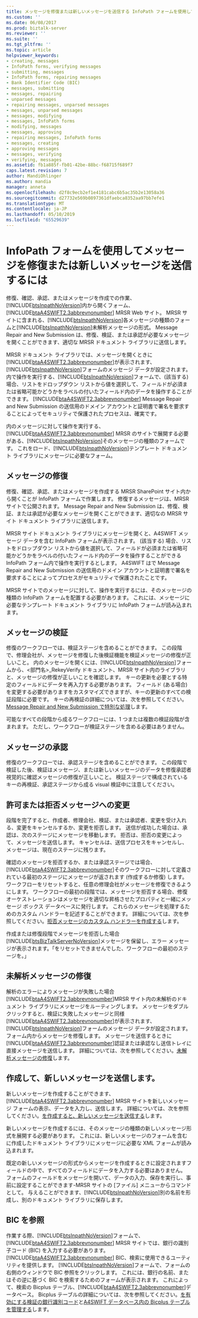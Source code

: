 ```yaml
---
title: メッセージを修復または新しいメッセージを送信する InfoPath フォームを使用して |Microsoft Docs
ms.custom: ''
ms.date: 06/08/2017
ms.prod: biztalk-server
ms.reviewer: ''
ms.suite: ''
ms.tgt_pltfrm: ''
ms.topic: article
helpviewer_keywords:
- creating, messages
- InfoPath forms, verifying messages
- submitting, messages
- InfoPath forms, repairing messages
- Bank Identifier Code (BIC)
- messages, submitting
- messages, repairing
- unparsed messages
- repairing messages, unparsed messages
- messages, unparsed messages
- messages, modifying
- messages, InfoPath forms
- modifying, messages
- messages, approving
- repairing messages, InfoPath forms
- messages, creating
- approving messages
- messages, verifying
- verifying, messages
ms.assetid: fb1a885f-fb01-42be-88bc-f68715f689f7
caps.latest.revision: 7
author: MandiOhlinger
ms.author: mandia
manager: anneta
ms.openlocfilehash: d2f8c9ecb2ef1e4181cabc6b5ac35b2e13058a36
ms.sourcegitcommit: d27732e569b0897361dfaebca8352aa97bb7efe1
ms.translationtype: MT
ms.contentlocale: ja-JP
ms.lasthandoff: 05/10/2019
ms.locfileid: "65529639"
---
```

# <a name="using-an-infopath-form-to-repair-a-message-or-submit-a-new-message"></a>InfoPath フォームを使用してメッセージを修復または新しいメッセージを送信するには
修復、確認、承認、またはメッセージを作成での作業、[!INCLUDE[btsInpathNoVersion](../../includes/btsinpathnoversion-md.md)]内から開くフォーム、 [!INCLUDE[btaA4SWIFT2.3abbrevnonumber](../../includes/btaa4swift2-3abbrevnonumber-md.md)] MRSR Web サイト。 MRSR サイトに含まれる、[!INCLUDE[btsInpathNoVersion](../../includes/btsinpathnoversion-md.md)]各メッセージの種類のフォームと[!INCLUDE[btsInpathNoVersion](../../includes/btsinpathnoversion-md.md)]未解析メッセージの形式。 Message Repair and New Submission は、修復、検証、または承認が必要なメッセージを開くことができます、適切な MRSR ドキュメント ライブラリに送信します。  
  
 MRSR ドキュメント ライブラリでは、メッセージを開くときに[!INCLUDE[btaA4SWIFT2.3abbrevnonumber](../../includes/btaa4swift2-3abbrevnonumber-md.md)]が表示されます、[!INCLUDE[btsInpathNoVersion](../../includes/btsinpathnoversion-md.md)]フォームのメッセージ データが設定されます。 内で操作を実行する、[!INCLUDE[btsInpathNoVersion](../../includes/btsinpathnoversion-md.md)]フォームで、(該当する) 場合、リストをドロップダウン リストから値を選択して、フィールドが必須または省略可能かどうかをラベルの付いたフィールド内のデータを操作することができます。 [!INCLUDE[btaA4SWIFT2.3abbrevnonumber](../../includes/btaa4swift2-3abbrevnonumber-md.md)] Message Repair and New Submission の送信用のドメイン アカウントと証明書で署名を要求することによってセキュリティで保護されたプロセスは、確実です。  
  
 内のメッセージに対して操作を実行する、 [!INCLUDE[btaA4SWIFT2.3abbrevnonumber](../../includes/btaa4swift2-3abbrevnonumber-md.md)] MRSR のサイトで展開する必要がある、[!INCLUDE[btsInpathNoVersion](../../includes/btsinpathnoversion-md.md)]そのメッセージの種類のフォームです。 これをロード、[!INCLUDE[btsInpathNoVersion](../../includes/btsinpathnoversion-md.md)]テンプレート ドキュメント ライブラリにメッセージに必要なフォーム。  
  
## <a name="repairing-a-message"></a>メッセージの修復  
 修復、確認、承認、またはメッセージを作成する MRSR SharePoint サイト内から開くことが InfoPath フォームで作業します。 修復するメッセージは、MRSR サイトで公開されます。 Message Repair and New Submission は、修復、検証、または承認が必要なメッセージを開くことができます、適切なの MRSR サイト ドキュメント ライブラリに送信します。  
  
 MRSR サイト ドキュメント ライブラリにメッセージを開くと、A4SWIFT メッセージ データを含む InfoPath フォームが表示されます。 (該当する) 場合、リストをドロップダウン リストから値を選択して、フィールドが必須または省略可能かどうかをラベルの付いたフィールド内のデータを操作することができる InfoPath フォーム内で操作を実行するとします。 A4SWIFT はで Message Repair and New Submission の送信用のドメイン アカウントと証明書で署名を要求することによってプロセスがセキュリティで保護されたことです。  
  
 MRSR サイトでのメッセージに対して、操作を実行するには、そのメッセージの種類の InfoPath フォームを配置する必要があります。 これには、メッセージに必要なテンプレート ドキュメント ライブラリに InfoPath フォームが読み込まれます。  
  
## <a name="verifying-a-message"></a>メッセージの検証  
 修復のワークフローでは、検証ステージを含めることができます。 この段階で、修理会社が、メッセージを修復した後検証機能を検証メッセージの修復が正しいこと。 内のメッセージを開くには、[!INCLUDE[btsInpathNoVersion](../../includes/btsinpathnoversion-md.md)]フォームから、\<部門名\>_RekeyVerify ドキュメント、MRSR サイト内のライブラリと、メッセージの修復が正しいことを確認します。 キーの更新を必要とする特定のフィールドにデータを再入力する必要があります。 フィールド (ある場合) を変更する必要がありますをカスタマイズできますが、キーの更新のすべての検証段階に必要です。 キーの再検証の詳細については、次を参照してください。 [Message Repair and New Submission で特別な処理](../../adapters-and-accelerators/accelerator-swift/special-processing-in-message-repair-and-new-submission.md)します。  
  
 可能なすべての段階から成るワークフローには、1 つまたは複数の検証段階が含まれます。 ただし、ワークフローが検証ステージを含める必要はありません。  
  
## <a name="approving-a-message"></a>メッセージの承認  
 修復のワークフローでは、承認ステージを含めることができます。 この段階で検証した後、検証はメッセージ、または新しいメッセージのデータを修復承認者視覚的に確認メッセージの修復が正しいこと。 検証ステージで構成されているキーの再検証、承認ステージから成る visual 検証中に注意してください。  
  
## <a name="accepting-or-rejecting-the-changes-to-a-message"></a>許可または拒否メッセージへの変更  
 段階を完了すると、作成者、修理会社、検証、または承認者、変更を受け入れる、変更をキャンセルするか、変更を拒否します。 送信が成功した場合は、承認は、次のステージにメッセージを移動します。 拒否は、拒否の変更によって、メッセージを送信します。 キャンセルは、送信プロセスをキャンセルし、メッセージは、現在のステージに残ります。  
  
 確認のメッセージを拒否するか、または承認ステージでは場合、[!INCLUDE[btaA4SWIFT2.3abbrevnonumber](../../includes/btaa4swift2-3abbrevnonumber-md.md)]そのワークフローに対して定義されている最初のステージにメッセージが返されます (作成するか修復) します。 ワークフローをリセットすると、任意の修理会社がメッセージを修復できるようにします。 ワークフローの最初の段階では、メッセージを拒否する場合、修復オーケストレーションはメッセージを適切な昇格させたプロパティと一緒にメッセージ ボックス データベースに発行します。 これらのメッセージを処理するためのカスタム ハンドラーを記述することができます。 詳細については、次を参照してください。[拒否メッセージのカスタム ハンドラーを作成する](../../adapters-and-accelerators/accelerator-swift/creating-a-custom-handler-for-rejected-messages.md)します。  
  
 作成または修復段階でメッセージを拒否した場合[!INCLUDE[btsBizTalkServerNoVersion](../../includes/btsbiztalkservernoversion-md.md)]メッセージを保留し、エラー メッセージが表示されます。「をリセットできませんでした、ワークフローの最初のステージを。」  
  
## <a name="repairing-an-unparsed-message"></a>未解析メッセージの修復  
 解析のエラーによりメッセージが失敗した場合[!INCLUDE[btaA4SWIFT2.3abbrevnonumber](../../includes/btaa4swift2-3abbrevnonumber-md.md)]MRSR サイト内の未解析のドキュメント ライブラリにメッセージをルーティングします。 メッセージをダブルクリックすると、検証に失敗したメッセージと同様[!INCLUDE[btaA4SWIFT2.3abbrevnonumber](../../includes/btaa4swift2-3abbrevnonumber-md.md)]が表示されます、[!INCLUDE[btsInpathNoVersion](../../includes/btsinpathnoversion-md.md)]フォームのメッセージ データが設定されます。 フォーム内からメッセージを修復します。 メッセージを送信するときに[!INCLUDE[btaA4SWIFT2.3abbrevnonumber](../../includes/btaa4swift2-3abbrevnonumber-md.md)]認証または承認なし送信トレイに直接メッセージを送信します。 詳細については、次を参照してください。[未解析メッセージの修復](../../adapters-and-accelerators/accelerator-swift/repairing-unparsed-messages.md)します。  
  
## <a name="creating-and-submitting-a-new-message"></a>作成して、新しいメッセージを送信します。  
 新しいメッセージを作成することができます、 [!INCLUDE[btaA4SWIFT2.3abbrevnonumber](../../includes/btaa4swift2-3abbrevnonumber-md.md)] MRSR サイトを新しいメッセージ フォームの表示、データを入力し、送信します。 詳細については、次を参照してください。[を作成すると、新しいメッセージを送信する](../../adapters-and-accelerators/accelerator-swift/creating-and-submitting-a-new-message.md)します。  
  
 新しいメッセージを作成するには、そのメッセージの種類の新しいメッセージ形式を展開する必要があります。 これには、新しいメッセージのフォームを含むに作成したドキュメント ライブラリにメッセージに必要な XML フォームが読み込まれます。  
  
 既定の新しいメッセージの形式からメッセージを作成するときに設定されますフィールドの中で、すべてのフィールドにデータを入力する必要はありません。 フォームのフィールドをメッセージを開いて、データの入力、保存を実行し、事前に設定することができます-MRSR サイトの [ファイル] メニューからコマンドとして。 与えることができます、[!INCLUDE[btsInpathNoVersion](../../includes/btsinpathnoversion-md.md)]別の名前を形成し、別のドキュメント ライブラリに保存します。  
  
## <a name="looking-up-a-bic"></a>BIC を参照  
 作業する際、[!INCLUDE[btsInpathNoVersion](../../includes/btsinpathnoversion-md.md)]フォームで、 [!INCLUDE[btaA4SWIFT2.3abbrevnonumber](../../includes/btaa4swift2-3abbrevnonumber-md.md)] MRSR サイトでは、銀行の識別子コード (BIC) を入力する必要があります。 [!INCLUDE[btaA4SWIFT2.3abbrevnonumber](../../includes/btaa4swift2-3abbrevnonumber-md.md)] BIC、検索に使用できるユーティリティを提供します。 [!INCLUDE[btsInpathNoVersion](../../includes/btsinpathnoversion-md.md)]フォームで、フォームの右側のウィンドウで BIC 参照をクリックします。 これには、銀行の名前、またはその逆に基づく BIC を検索するためのフォームが表示されます。 これによって、検索の Bicplus テーブル、[!INCLUDE[btaA4SWIFT2.3abbrevnonumber](../../includes/btaa4swift2-3abbrevnonumber-md.md)]データベース。 Bicplus テーブルの詳細については、次を参照してください。[を有効にする検証の銀行識別コード](../../adapters-and-accelerators/accelerator-swift/enabling-validation-of-bank-identifier-codes.md)と[A4SWIFT データベース内の Bicplus テーブルを管理する](../../adapters-and-accelerators/accelerator-swift/managing-the-bicplus-table-in-the-a4swift-database.md)します。